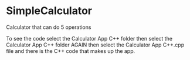 # SimpleCalculator
Calculator that can do 5 operations

To see the code select the Calculator App C++ folder then select the Calculator App C++ folder AGAIN then select the Calculator App C++.cpp file 
and there is the C++ code that makes up the app.
